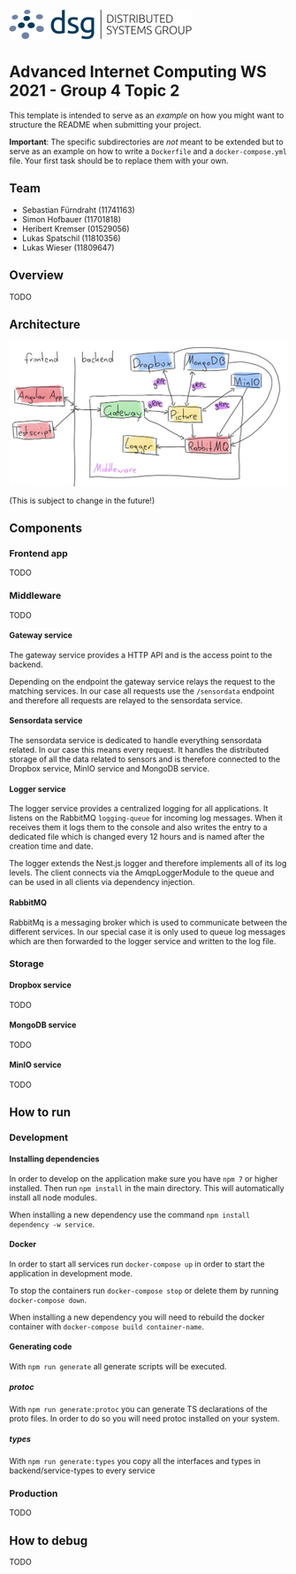 ![DSG](./docs/dsg_logo.png)

# Advanced Internet Computing WS 2021 - Group 4 Topic 2

This template is intended to serve as an *example* on how you might want to structure the README when submitting your project.

**Important**: The specific subdirectories are *not* meant to be extended but to serve as an example on how to write a `Dockerfile` and a `docker-compose.yml` file. Your first task should be to replace them with your own.

## Team

- Sebastian Fürndraht (11741163)
- Simon Hofbauer (11701818)
- Heribert Kremser (01529056)
- Lukas Spatschil (11810356)
- Lukas Wieser (11809647)

## Overview

TODO

## Architecture

![Architecture](./docs/architecture.png)

(This is subject to change in the future!)

## Components

### Frontend app

TODO

### Middleware

TODO

#### Gateway service

The gateway service provides a HTTP API and is the access point to the backend. 

Depending on the endpoint the gateway service relays the request to the matching services. In our case all requests use the `/sensordata` endpoint and therefore all requests are relayed to the sensordata service.

#### Sensordata service

The sensordata service is dedicated to handle everything sensordata related. In our case this means every request. It handles the distributed storage of all the data related to sensors and is therefore connected to the Dropbox service, MinIO service and MongoDB service.

#### Logger service

The logger service provides a centralized logging for all applications.
It listens on the RabbitMQ `logging-queue` for incoming log messages. When it receives them it logs them to the console and also writes the entry to a dedicated file which is changed every 12 hours and is named after the creation time and date.

The logger extends the Nest.js logger and therefore implements all of its log levels.
The client connects via the AmqpLoggerModule to the queue and can be used in all clients via dependency injection.

#### RabbitMQ

RabbitMq is a messaging broker which is used to communicate between the different services.
In our special case it is only used to queue log messages which are then forwarded to the logger service and written to the log file.

### Storage

#### Dropbox service

TODO

#### MongoDB service

TODO

#### MinIO service

TODO

## How to run

### Development

#### Installing dependencies

In order to develop on the application make sure you have `npm 7` or higher installed.
Then run `npm install` in the main directory. This will automatically install all node modules.

When installing a new dependency use the command `npm install dependency -w service`.

#### Docker

In order to start all services run `docker-compose up` in order to start the application in development mode.

To stop the containers run `docker-compose stop` or delete them by running `docker-compose down`.

When installing a new dependency you will need to rebuild the docker container with `docker-compose build container-name`.

#### Generating code

With `npm run generate` all generate scripts will be executed.

##### protoc

With `npm run generate:protoc` you can generate TS declarations of the proto files. In order to do so you will need protoc installed on your system.

##### types

With `npm run generate:types` you copy all the interfaces and types in backend/service-types to every service

### Production

TODO

## How to debug

TODO
